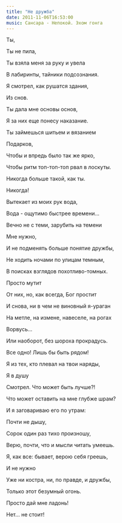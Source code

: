 ```yaml
---
title: "Не дружба"
date: 2011-11-06T16:53:00
music: Сансара - Непокой. Эхом гонга
---
```


Ты,

Ты не пила,

Ты взяла меня за руку и увела

В лабиринты, тайники подсознания.

Я смотрел, как рушатся здания,

Из снов.

Ты дала мне основы основ,

Я за них еще понесу наказание.

Ты займешься шитьем и вязанием

Подарков,

Чтобы и впредь было так же ярко,

Чтобы ритм топ-топ-топ рвал в лоскуты.

Никогда больше такой, как ты.

Никогда!

Вытекает из моих рук вода,

Вода - ощутимо быстрее времени...

Вечно не с теми, зарубить на темени

Мне нужно,

И не подменять больше понятие дружбы,

Не ходить ночами по улицам темным,

В поисках взглядов похотливо-томных.

Просто мутит

От них, но, как всегда, Бог простит

И снова, ни в чем не виновный я-ураган

На метле, на измене, навеселе, на рогах

Ворвусь...

Или наоборот, без шороха прокрадусь.

Все одно! Лишь бы быть рядом!

Я из тех, кто плевал на твои наряды,

Я в душу

Смотрел. Что может быть лучше?!

Что может оставить на мне глубже шрам?

И я заговариваю его по утрам:

Почти не дышу,

Сорок один раз тихо произношу,

Верю, почти, что и мысли читать умеешь.

Я, как все: бывает, верою себя греешь,

И не нужно

Уже ни костра, ни, по правде, и дружбы,

Только этот безумный огонь.

Просто дай мне ладонь!

Нет... не стоит!

